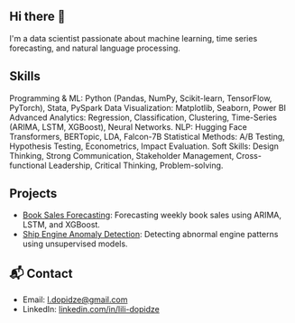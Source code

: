 ## Hi there 👋

I'm a data scientist passionate about machine learning, time series forecasting, and natural language processing.

## Skills
Programming & ML: Python (Pandas, NumPy, Scikit-learn, TensorFlow, PyTorch), Stata, PySpark
Data Visualization: Matplotlib, Seaborn, Power BI
Advanced Analytics: Regression, Classification, Clustering, Time-Series (ARIMA, LSTM, XGBoost), Neural Networks.
NLP: Hugging Face Transformers, BERTopic, LDA, Falcon-7B
Statistical Methods: A/B Testing, Hypothesis Testing, Econometrics, Impact Evaluation. 
Soft Skills: Design Thinking, Strong Communication, Stakeholder Management, Cross-functional Leadership, Critical Thinking, Problem-solving. 


## Projects
- [Book Sales Forecasting](https://github.com/LiliDopidze/book-sales-forecasting): Forecasting weekly book sales using ARIMA, LSTM, and XGBoost.
- [Ship Engine Anomaly Detection](https://github.com/LiliDopidze/ship-engine-anomaly-detection): Detecting abnormal engine patterns using unsupervised models.

## 📬 Contact
- Email: l.dopidze@gmail.com
- LinkedIn: [linkedin.com/in/lili-dopidze](https://www.linkedin.com/in/lili-dopidze)
